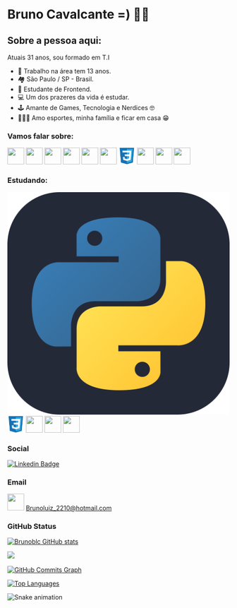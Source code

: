 # Bruno Cavalcante =) 🤘🏻

## Sobre a pessoa aqui:

Atuais 31 anos, sou formado em T.I

- 🔭 Trabalho na área tem 13 anos.
- 🏘️ São Paulo / SP - Brasil.
- 🧠 Estudante de Frontend.
- 💻 Um dos prazeres da vida é estudar.
- 🕹️ Amante de Games, Tecnologia e Nerdices 🤓
- 🥊​🥋👫 Amo esportes, minha família e ficar em casa 😁

### ​Vamos falar sobre:

<p align="left">
  <img src="https://img.icons8.com/color/96/000000/microsoft-sql-server.png" width="38" height="38" />
  <img src="https://img.icons8.com/color/48/000000/microsoft-excel-2019--v1.png" width="38" height="38" />
  <img src="https://img.icons8.com/color/144/000000/ms-project.png" width="38" height="38" />
  <img src="https://img.icons8.com/external-flatarticons-blue-flatarticons/65/000000/external-agile-web-design-and-development-flatarticons-blue-flatarticons.png" width="38" height="38" />
  <img src="https://img.icons8.com/color/144/000000/power-bi.png" width="38" height="38"/>
  <img src="https://raw.githubusercontent.com/danielcranney/readme-generator/main/public/icons/skills/html5-colored.svg" width="38" height="38"/>
  <img src="https://raw.githubusercontent.com/devicons/devicon/master/icons/css3/css3-original.svg" width="38" height="38">
  <img src="https://raw.githubusercontent.com/danielcranney/readme-generator/main/public/icons/skills/javascript-colored.svg" width="38" height="38">
  <img src="https://cdn.jsdelivr.net/gh/devicons/devicon/icons/nodejs/nodejs-plain.svg" width="38" height="38"/>
  <img src="https://img.icons8.com/color/144/000000/bootstrap.png" width="38" height="38"/>
</p>

### ​Estudando:

<p align="left">
  <img src="https://github.com/tandpfun/skill-icons/blob/main/icons/Python-Dark.svg"/>
  <img src="https://raw.githubusercontent.com/devicons/devicon/master/icons/css3/css3-original.svg" width="38" height="38">
  <img src="https://raw.githubusercontent.com/danielcranney/readme-generator/main/public/icons/skills/javascript-colored.svg" width="38" height="38">
  <img src="https://cdn.jsdelivr.net/gh/devicons/devicon/icons/nodejs/nodejs-plain.svg" width="38" height="38"/>
  <img src="https://img.icons8.com/color/144/000000/bootstrap.png" width="38" height="38"/>
</p>
       
### Social

[![Linkedin Badge](https://img.shields.io/badge/LinkedIn-0077B5?style=for-the-badge&logo=linkedin&logoColor=white)](https://www.linkedin.com/in/bruno-cavalcante-056a8a4b/)

### Email
<img src="https://img.icons8.com/color/144/000000/ms-outlook.png" width="38" height="38"/> Brunoluiz_2210@hotmail.com

### GitHub Status

  <a href="https://github.com/brunoblc">
  <img src="https://github-readme-stats.vercel.app/api?username=brseghese&show_icons=true&hide=&count_private=true&title_color=3382ed&text_color=ffffff&icon_color=3382ed&bg_color=171717&hide_border=true&show_icons=true" alt="Brunoblc GitHub stats"/></a>

<a href="https://github.com/brunoblc"><img src="https://github-readme-streak-stats.herokuapp.com/?user=brunoblc&stroke=ffffff&background=171717&ring=3382ed&fire=3382ed&currStreakNum=ffffff&currStreakLabel=3382ed&sideNums=ffffff&sideLabels=ffffff&dates=ffffff&hide_border=true" /></a>

<a href="https://github.com/brunoblc"><img src="https://activity-graph.herokuapp.com/graph?username=brunoblc&bg_color=171717&color=ffffff&line=3382ed&point=ffffff&area_color=171717&area=true&hide_border=true&custom_title=GitHub%20Commits%20Graph" alt="GitHub Commits Graph" /></a>

<a href="https://github.com/brunoblc" align="left"><img src="https://github-readme-stats.vercel.app/api/top-langs/?username=brunoblc&layout=compact&title_color=3382ed&text_color=ffffff&icon_color=3382ed&bg_color=171717&hide_border=true&locale=en&custom_title=Top%20%Languages" alt="Top Languages" /></a>

![Snake animation](https://github.com/brunoblc/brunoblc/blob/output/github-contribution-grid-snake.svg)
